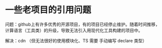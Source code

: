# 一些老项目的引用问题

问题：github上有许多优秀的开源项目，有的项目已经停止维护。随着时间推移，计算语言（工具类）的升级，导致无法引入用现代化工具构建的项目中。
> 

解决：cdn （但无法很好的使用模块化、TS 需要 手动编写 declare 类型）
